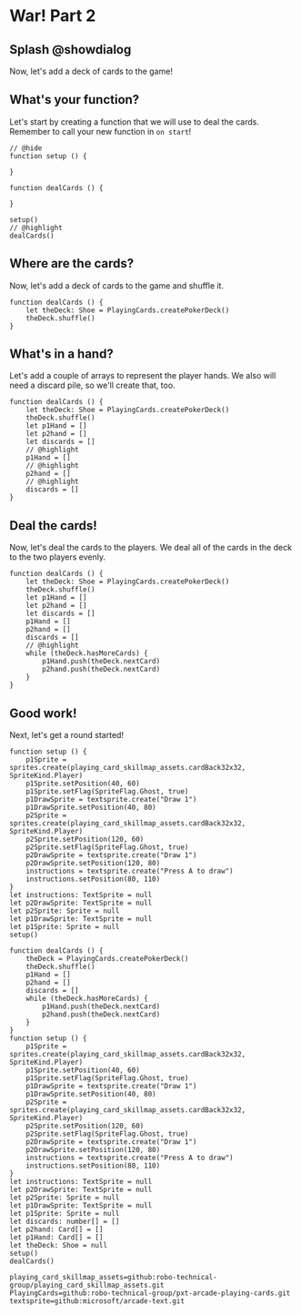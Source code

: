 # War! Part 2

## Splash @showdialog

Now, let's add a deck of cards to the game!

## What's your function?

Let's start by creating a function that we will use to deal the cards.
Remember to call your new function in `on start`!

```blocks
// @hide
function setup () {
	
}

function dealCards () {

}

setup()
// @highlight
dealCards()
```

## Where are the cards?

Now, let's add a deck of cards to the game and shuffle it.

```block
function dealCards () {
    let theDeck: Shoe = PlayingCards.createPokerDeck()
    theDeck.shuffle()
}
```

## What's in a hand?

Let's add a couple of arrays to represent the player hands. We also will need
a discard pile, so we'll create that, too.

```block
function dealCards () {
    let theDeck: Shoe = PlayingCards.createPokerDeck()
    theDeck.shuffle()
    let p1Hand = []
    let p2hand = []
    let discards = []
    // @highlight
    p1Hand = []
    // @highlight
    p2hand = []
    // @highlight
    discards = []
}
```

## Deal the cards!

Now, let's deal the cards to the players. We deal all of the cards in the deck
to the two players evenly.

```block
function dealCards () {
    let theDeck: Shoe = PlayingCards.createPokerDeck()
    theDeck.shuffle()
    let p1Hand = []
    let p2hand = []
    let discards = []
    p1Hand = []
    p2hand = []
    discards = []
    // @highlight
    while (theDeck.hasMoreCards) {
        p1Hand.push(theDeck.nextCard)
        p2hand.push(theDeck.nextCard)
    }
}
```

## Good work!

Next, let's get a round started!

```template
function setup () {
    p1Sprite = sprites.create(playing_card_skillmap_assets.cardBack32x32, SpriteKind.Player)
    p1Sprite.setPosition(40, 60)
    p1Sprite.setFlag(SpriteFlag.Ghost, true)
    p1DrawSprite = textsprite.create("Draw 1")
    p1DrawSprite.setPosition(40, 80)
    p2Sprite = sprites.create(playing_card_skillmap_assets.cardBack32x32, SpriteKind.Player)
    p2Sprite.setPosition(120, 60)
    p2Sprite.setFlag(SpriteFlag.Ghost, true)
    p2DrawSprite = textsprite.create("Draw 1")
    p2DrawSprite.setPosition(120, 80)
    instructions = textsprite.create("Press A to draw")
    instructions.setPosition(80, 110)
}
let instructions: TextSprite = null
let p2DrawSprite: TextSprite = null
let p2Sprite: Sprite = null
let p1DrawSprite: TextSprite = null
let p1Sprite: Sprite = null
setup()
```

```ghost
function dealCards () {
    theDeck = PlayingCards.createPokerDeck()
    theDeck.shuffle()
    p1Hand = []
    p2hand = []
    discards = []
    while (theDeck.hasMoreCards) {
        p1Hand.push(theDeck.nextCard)
        p2hand.push(theDeck.nextCard)
    }
}
function setup () {
    p1Sprite = sprites.create(playing_card_skillmap_assets.cardBack32x32, SpriteKind.Player)
    p1Sprite.setPosition(40, 60)
    p1Sprite.setFlag(SpriteFlag.Ghost, true)
    p1DrawSprite = textsprite.create("Draw 1")
    p1DrawSprite.setPosition(40, 80)
    p2Sprite = sprites.create(playing_card_skillmap_assets.cardBack32x32, SpriteKind.Player)
    p2Sprite.setPosition(120, 60)
    p2Sprite.setFlag(SpriteFlag.Ghost, true)
    p2DrawSprite = textsprite.create("Draw 1")
    p2DrawSprite.setPosition(120, 80)
    instructions = textsprite.create("Press A to draw")
    instructions.setPosition(80, 110)
}
let instructions: TextSprite = null
let p2DrawSprite: TextSprite = null
let p2Sprite: Sprite = null
let p1DrawSprite: TextSprite = null
let p1Sprite: Sprite = null
let discards: number[] = []
let p2hand: Card[] = []
let p1Hand: Card[] = []
let theDeck: Shoe = null
setup()
dealCards()

```

```package
playing_card_skillmap_assets=github:robo-technical-group/playing_card_skillmap_assets.git
PlayingCards=github:robo-technical-group/pxt-arcade-playing-cards.git
textsprite=github:microsoft/arcade-text.git
```
